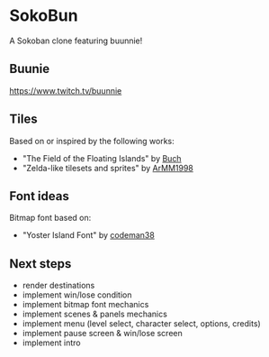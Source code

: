 # SokoBun

A Sokoban clone featuring buunnie!

## Buunie
https://www.twitch.tv/buunnie

## Tiles
Based on or inspired by the following works:

 - "The Field of the Floating Islands" by [Buch](https://opengameart.org/users/buch)
 - "Zelda-like tilesets and sprites" by [ArMM1998](https://opengameart.org/users/armm1998)

## Font ideas
Bitmap font based on:

 - "Yoster Island Font" by [codeman38](https://www.1001fonts.com/yoster-island-font.html)

## Next steps
 - render destinations
 - implement win/lose condition
 - implement bitmap font mechanics
 - implement scenes & panels mechanics
 - implement menu (level select, character select, options, credits)
 - implement pause screen & win/lose screen
 - implement intro
